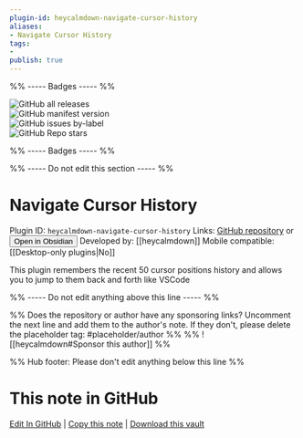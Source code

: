 ```yaml
---
plugin-id: heycalmdown-navigate-cursor-history
aliases:
- Navigate Cursor History
tags: 
- 
publish: true
---
```


%% ----- Badges ----- %%

![GitHub all releases](https://img.shields.io/github/downloads/heycalmdown/navigate-cursor-history/total?color=573E7A&logo=github&style=for-the-badge)   
![GitHub manifest version](https://img.shields.io/github/manifest-json/v/heycalmdown/navigate-cursor-history?color=573E7A&logo=github&style=for-the-badge)   
![GitHub issues by-label](https://img.shields.io/github/issues/heycalmdown/navigate-cursor-history/help%20wanted?color=573E7A&logo=github&style=for-the-badge)   
![GitHub Repo stars](https://img.shields.io/github/stars/heycalmdown/navigate-cursor-history?color=573E7A&logo=github&style=for-the-badge)

%% ----- Badges ----- %%

%% ----- Do not edit this section ----- %%

# Navigate Cursor History

Plugin ID: `heycalmdown-navigate-cursor-history`
Links: [GitHub repository](https://github.com/heycalmdown/navigate-cursor-history) or [<button id=HH>Open in Obsidian</button>](obsidian://show-plugin?id=heycalmdown-navigate-cursor-history)
Developed by: [[heycalmdown]]
Mobile compatible: [[Desktop-only plugins|No]]

This plugin remembers the recent 50 cursor positions history and allows you to jump to them back and forth like VSCode

%% ----- Do not edit anything above this line ----- %% 

%% Does the repository or author have any sponsoring links? Uncomment the next line and add them to the author's note. If they don't, please delete the placeholder tag: #placeholder/author %%
%% ![[heycalmdown#Sponsor this author]] %%

%% Hub footer: Please don't edit anything below this line %%

# This note in GitHub

<span class="git-footer">[Edit In GitHub](https://github.dev/obsidian-community/obsidian-hub/blob/main/02%20-%20Community%20Expansions/02.05%20All%20Community%20Expansions/Plugins/heycalmdown-navigate-cursor-history.md "git-hub-edit-note") | [Copy this note](https://raw.githubusercontent.com/obsidian-community/obsidian-hub/main/02%20-%20Community%20Expansions/02.05%20All%20Community%20Expansions/Plugins/heycalmdown-navigate-cursor-history.md "git-hub-copy-note") | [Download this vault](https://github.com/obsidian-community/obsidian-hub/archive/refs/heads/main.zip "git-hub-download-vault") </span>
